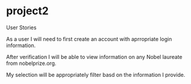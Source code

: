 # project2


User Stories

As a user I will need to first create an account with aprropriate login information.

After verification I will be able to view information on any Nobel laureate
from nobelprize.org.

My selection will be appropriately filter basd on the information I provide.
